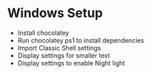 # Windows Setup

- Install chocolatey
- Run chocolatey ps1 to install dependencies
- Import Classic Shell settings
- Display settings for smaller text
- Display settings to enable Night light

